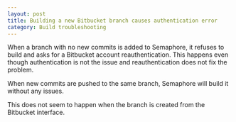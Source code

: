 ```yaml
---
layout: post
title: Building a new Bitbucket branch causes authentication error
category: Build troubleshooting
---
```


When a branch with no new commits is added to Semaphore, it refuses to build
and asks for a Bitbucket account reauthentication. This happens even though authentication
is not the issue and reauthentication does not fix the problem.

When new commits are pushed to the same branch, Semaphore will build it without
any issues.

This does not seem to happen when the branch is created from the Bitbucket
interface.
